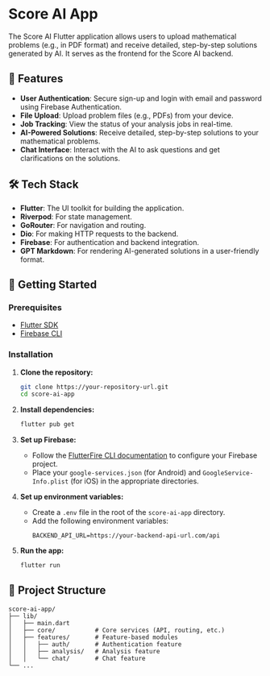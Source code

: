 # Score AI App

The Score AI Flutter application allows users to upload mathematical problems (e.g., in PDF format) and receive detailed, step-by-step solutions generated by AI. It serves as the frontend for the Score AI backend.

## 🚀 Features

- **User Authentication**: Secure sign-up and login with email and password using Firebase Authentication.
- **File Upload**: Upload problem files (e.g., PDFs) from your device.
- **Job Tracking**: View the status of your analysis jobs in real-time.
- **AI-Powered Solutions**: Receive detailed, step-by-step solutions to your mathematical problems.
- **Chat Interface**: Interact with the AI to ask questions and get clarifications on the solutions.

## 🛠️ Tech Stack

- **Flutter**: The UI toolkit for building the application.
- **Riverpod**: For state management.
- **GoRouter**: For navigation and routing.
- **Dio**: For making HTTP requests to the backend.
- **Firebase**: For authentication and backend integration.
- **GPT Markdown**: For rendering AI-generated solutions in a user-friendly format.

## 🏁 Getting Started

### Prerequisites

- [Flutter SDK](https://flutter.dev/docs/get-started/install)
- [Firebase CLI](https://firebase.google.com/docs/cli)

### Installation

1.  **Clone the repository:**
    ```bash
    git clone https://your-repository-url.git
    cd score-ai-app
    ```

2.  **Install dependencies:**
    ```bash
    flutter pub get
    ```

3.  **Set up Firebase:**
    - Follow the [FlutterFire CLI documentation](https://firebase.google.com/docs/flutter/setup) to configure your Firebase project.
    - Place your `google-services.json` (for Android) and `GoogleService-Info.plist` (for iOS) in the appropriate directories.

4.  **Set up environment variables:**
    - Create a `.env` file in the root of the `score-ai-app` directory.
    - Add the following environment variables:
      ```
      BACKEND_API_URL=https://your-backend-api-url.com/api
      ```

5.  **Run the app:**
    ```bash
    flutter run
    ```

## 📂 Project Structure

```
score-ai-app/
├── lib/
│   ├── main.dart
│   ├── core/           # Core services (API, routing, etc.)
│   ├── features/       # Feature-based modules
│   │   ├── auth/       # Authentication feature
│   │   ├── analysis/   # Analysis feature
│   │   └── chat/       # Chat feature
└── ...
```
